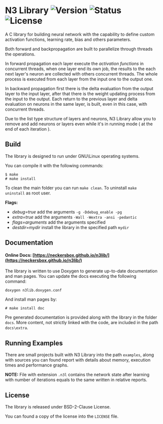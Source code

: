 # N3 Library ![Version](https://img.shields.io/badge/version-2.1.0-lightgray.svg) ![Status](https://img.shields.io/badge/status-alpha-yellow.svg)  ![License](https://img.shields.io/badge/license-BSD--2--Clause-red.svg)

A C library for building neural network with the capability to define custom activation functions, learning rate, bias and others parameters.

Both forward and backpropagation are built to parallelize through threads the operations.

In forward propagation each layer execute the _activation functions_ in concurrent threads, when one layer end its own job, the results to the each next layer's neuron are collected with others concurrent threads. The whole process is executed from each layer from the input one to the output one.

In backward propagation first there is the delta evaluation from the output layer to the input layer, after that there is the weight updating process from the input to the output. Each return to the previous layer and delta evaluation on neurons in the same layer, is built, even in this case, with concurrent threads.

Due to the list type structure of layers and neurons, N3 Library allow you to remove and add neurons or layers even while it's in running mode ( at the end of each iteration ).

## Build
The library is designed to run under GNU\\Linux operating systems.

You can compile it with the following commands:
```
$ make
# make install
```

To clean the main folder you can run `make clean`.
To uninstall `make uninstall` as root user.

**Flags:**
* _debug=true_ add the arguments `-g -Ddebug_enable -pg`
* _extra=true_ add the arguments `-Wall -Wextra -ansi -pedantic`
* _flags=arguments_ add the arguments specified
* _destdir=mydir_ install the library in the specified path `mydir`

## Documentation

#### Online Docs: [https://neckersbox.github.io/n3lib/](https://neckersbox.github.io/n3lib/)

The library is written to use Doxygen to generate up-to-date documentation and man pages.
You can update the docs executing the following command:

```
doxygen n3lib.doxygen.conf
```

And install man pages by:

```
# make install doc
```

Pre generated documentation is provided along with the library in the folder `docs`.
More content, not strictly linked with the code, are included in the path `docs\extra`.

## Running Examples

There are small projects built with N3 Library into the path `examples`, along with sources you can found report with details about memory, execution times and performance graphs.

**NOTE:** File with extension `.n3l` contains the network state after learning with number of iterations equals to the same written in relative reports.

## License
The library is released under BSD-2-Clause License.

You can found a copy of the license into the `LICENSE` file.
